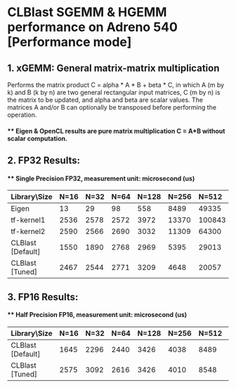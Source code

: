# CLBlast SGEMM & HGEMM performance on Adreno 540 [Performance mode]

## 1. xGEMM: General matrix-matrix multiplication
  Performs the matrix product C = alpha * A * B + beta * C, in which A (m by k) and B (k by n)
  are two general rectangular input matrices, C (m by n) is the matrix to be updated, and alpha
  and beta are scalar values. The matrices A and/or B can optionally be transposed before
  performing the operation.

#### ** Eigen & OpenCL results are pure matrix multiplication C = A*B without scalar computation.

## 2. FP32 Results:

#### ** Single Precision FP32, measurement unit: microsecond (us)

| Library\Size      |  N=16   |  N=32   |  N=64   |  N=128  |  N=256  |  N=512  |  N=1024 |  N=2048 |
| :---              | :---    | :---    | :---    | :---    | :---    | :---    | :---    | :---    |
| Eigen             | 13      | 29      | 98      | 558     | 8489    | 49335   | 283635  | 2.35E+06|
| tf-kernel1        | 2536    | 2578    | 2572    |   3972  |  13370  |  100843 | 791522  | 1.13E+07|
| tf-kernel2        | 2590    | 2566    | 2690    | 3032    | 11309   | 64300   | 418989  | 2.06E+06|
| CLBlast [Default] | 1550    | 1890    | 2768    | 2969    | 5395    | 29013   | 860412  | 6719718 |
| CLBlast [Tuned]   | 2467    | 2544    | 2771    | 3209    | 4648    | 20057   | 52937   | 318077  |

## 3. FP16 Results:

#### ** Half Precision FP16, measurement unit: microsecond (us)

| Library\Size      |  N=16   |  N=32   |  N=64   |  N=128  |  N=256  |  N=512  |  N=1024 |  N=2048 |
| :---              | :---    | :---    | :---    | :---    | :---    | :---    | :---    | :---    |
| CLBlast [Default] | 1645    | 2296    | 2440    | 3426    | 4038    | 8489    | 40526   | 218178  |
| CLBlast [Tuned]   | 2575    | 3092    | 2616    | 3426    | 4010    | 8548    | 38593   | 201228  |
